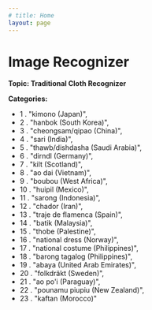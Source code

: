 ```yaml
---
# title: Home
layout: page
---
```


# Image Recognizer 
**Topic: Traditional Cloth Recognizer**

**Categories:**

-	1	.	   "kimono (Japan)",
-	2	.	    "hanbok (South Korea)",
-	3	.	    "cheongsam/qipao (China)",
-	4	.	    "sari (India)",
-	5	.	    "thawb/dishdasha (Saudi Arabia)",
-	6	.	    "dirndl (Germany)",
-	7	.	    "kilt (Scotland)",
-	8	.	    "ao dai (Vietnam)",
-	9	.	    "boubou (West Africa)",
-	10	.	    "huipil (Mexico)",
-	11	.	    "sarong (Indonesia)",
-	12	.	    "chador (Iran)",
-	13	.	    "traje de flamenca (Spain)",
-	14	.	    "batik (Malaysia)",
-	15	.	    "thobe (Palestine)",
-	16	.	    "national dress (Norway)",
-	17	.	    "national costume (Philippines)",
-	18	.	    "barong tagalog (Philippines)",
-	19	.	    "abaya (United Arab Emirates)",
-	20	.	    "folkdräkt (Sweden)",
-	21	.	    "ao po'i (Paraguay)",
-	22	.	    "pounamu piupiu (New Zealand)",
-	23	.	    "kaftan (Morocco)"